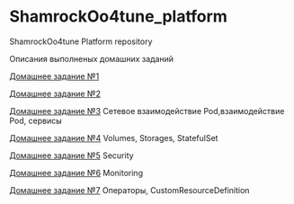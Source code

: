 # ShamrockOo4tune_platform
ShamrockOo4tune Platform repository

Описания выполненых домашних заданий

[Домашнее задание №1](/documentation/homework-1.MD)

[Домашнее задание №2](/documentation/homework-2.MD)

[Домашнее задание №3](/documentation/homework-3.MD) Сетевое взаимодействие Pod,взаимодействие Pod, сервисы

[Домашнее задание №4](/documentation/homework-4.MD) Volumes, Storages, StatefulSet  

[Домашнее задание №5](/documentation/homework-5.MD) Security  

[Домашнее задание №6](/documentation/homework-6.MD) Monitoring  

[Домашнее задание №7](/documentation/homework-7.MD) Операторы, CustomResourceDefinition  


